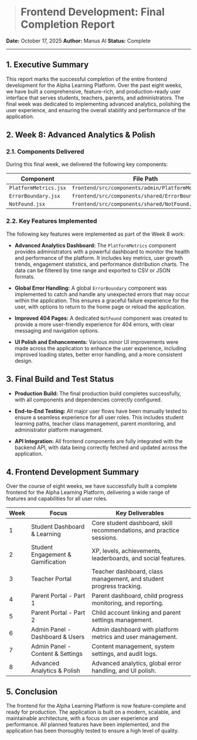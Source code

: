 ># Frontend Development: Final Completion Report

**Date:** October 17, 2025
**Author:** Manus AI
**Status:** Complete

---

## 1. Executive Summary

This report marks the successful completion of the entire frontend development for the Alpha Learning Platform. Over the past eight weeks, we have built a comprehensive, feature-rich, and production-ready user interface that serves students, teachers, parents, and administrators. The final week was dedicated to implementing advanced analytics, polishing the user experience, and ensuring the overall stability and performance of the application.

## 2. Week 8: Advanced Analytics & Polish

### 2.1. Components Delivered

During this final week, we delivered the following key components:

| Component | File Path |
| --- | --- |
| `PlatformMetrics.jsx` | `frontend/src/components/admin/PlatformMetrics.jsx` |
| `ErrorBoundary.jsx` | `frontend/src/components/shared/ErrorBoundary.jsx` |
| `NotFound.jsx` | `frontend/src/components/shared/NotFound.jsx` |

### 2.2. Key Features Implemented

The following key features were implemented as part of the Week 8 work:

*   **Advanced Analytics Dashboard:** The `PlatformMetrics` component provides administrators with a powerful dashboard to monitor the health and performance of the platform. It includes key metrics, user growth trends, engagement statistics, and performance distribution charts. The data can be filtered by time range and exported to CSV or JSON formats.

*   **Global Error Handling:** A global `ErrorBoundary` component was implemented to catch and handle any unexpected errors that may occur within the application. This ensures a graceful failure experience for the user, with options to return to the home page or reload the application.

*   **Improved 404 Pages:** A dedicated `NotFound` component was created to provide a more user-friendly experience for 404 errors, with clear messaging and navigation options.

*   **UI Polish and Enhancements:** Various minor UI improvements were made across the application to enhance the user experience, including improved loading states, better error handling, and a more consistent design.

## 3. Final Build and Test Status

*   **Production Build:** The final production build completes successfully, with all components and dependencies correctly configured.

*   **End-to-End Testing:** All major user flows have been manually tested to ensure a seamless experience for all user roles. This includes student learning paths, teacher class management, parent monitoring, and administrator platform management.

*   **API Integration:** All frontend components are fully integrated with the backend API, with data being correctly fetched and updated across the application.

## 4. Frontend Development Summary

Over the course of eight weeks, we have successfully built a complete frontend for the Alpha Learning Platform, delivering a wide range of features and capabilities for all user roles.

| Week | Focus | Key Deliverables |
| --- | --- | --- |
| 1 | Student Dashboard & Learning | Core student dashboard, skill recommendations, and practice sessions. |
| 2 | Student Engagement & Gamification | XP, levels, achievements, leaderboards, and social features. |
| 3 | Teacher Portal | Teacher dashboard, class management, and student progress tracking. |
| 4 | Parent Portal - Part 1 | Parent dashboard, child progress monitoring, and reporting. |
| 5 | Parent Portal - Part 2 | Child account linking and parent settings management. |
| 6 | Admin Panel - Dashboard & Users | Admin dashboard with platform metrics and user management. |
| 7 | Admin Panel - Content & Settings | Content management, system settings, and audit logs. |
| 8 | Advanced Analytics & Polish | Advanced analytics, global error handling, and UI polish. |

## 5. Conclusion

The frontend for the Alpha Learning Platform is now feature-complete and ready for production. The application is built on a modern, scalable, and maintainable architecture, with a focus on user experience and performance. All planned features have been implemented, and the application has been thoroughly tested to ensure a high level of quality.

